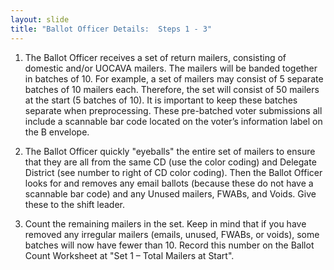 ```yaml
---
layout: slide
title: "Ballot Officer Details:  Steps 1 - 3"
---
```


1.  The Ballot Officer receives a set of return mailers, consisting of domestic and/or UOCAVA mailers.  The mailers will be banded together in batches of 10.  For example, a set of mailers may consist of 5 separate batches of 10 mailers each.  Therefore, the set will consist of 50 mailers at the start (5 batches of 10).  It is important to keep these batches separate when preprocessing. These pre-batched voter submissions all include a scannable bar code located on the voter’s information label on the B envelope.

2.  The Ballot Officer quickly "eyeballs" the entire set of mailers to ensure that they are all from the same CD (use the color coding) and Delegate District (see number to right of CD color coding).   Then the Ballot Officer looks for and removes any email ballots (because these do not have a scannable bar code) and any Unused mailers, FWABs, and Voids.  Give these to the shift leader.

3.  Count the remaining mailers in the set.  Keep in mind that if you have removed any irregular mailers (emails, unused, FWABs, or voids), some batches will now have fewer than 10.  Record this number on the Ballot Count Worksheet at  "Set 1 – Total Mailers at Start". 
